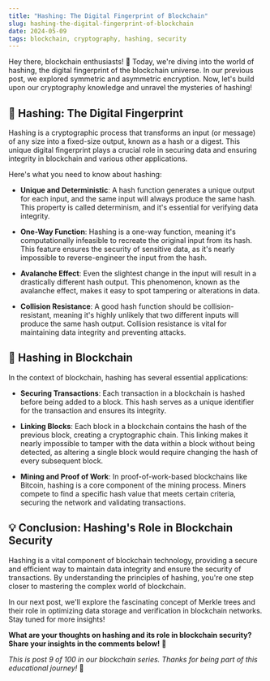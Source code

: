 ```yaml
---
title: "Hashing: The Digital Fingerprint of Blockchain"
slug: hashing-the-digital-fingerprint-of-blockchain
date: 2024-05-09
tags: blockchain, cryptography, hashing, security
---
```


Hey there, blockchain enthusiasts! 🎉 Today, we're diving into the world of hashing, the digital fingerprint of the blockchain universe. In our previous post, we explored symmetric and asymmetric encryption. Now, let's build upon our cryptography knowledge and unravel the mysteries of hashing!

## 🤚 Hashing: The Digital Fingerprint

Hashing is a cryptographic process that transforms an input (or message) of any size into a fixed-size output, known as a hash or a digest. This unique digital fingerprint plays a crucial role in securing data and ensuring integrity in blockchain and various other applications.

Here's what you need to know about hashing:

- **Unique and Deterministic**: A hash function generates a unique output for each input, and the same input will always produce the same hash. This property is called determinism, and it's essential for verifying data integrity.

- **One-Way Function**: Hashing is a one-way function, meaning it's computationally infeasible to recreate the original input from its hash. This feature ensures the security of sensitive data, as it's nearly impossible to reverse-engineer the input from the hash.

- **Avalanche Effect**: Even the slightest change in the input will result in a drastically different hash output. This phenomenon, known as the avalanche effect, makes it easy to spot tampering or alterations in data.

- **Collision Resistance**: A good hash function should be collision-resistant, meaning it's highly unlikely that two different inputs will produce the same hash output. Collision resistance is vital for maintaining data integrity and preventing attacks.

## 🔗 Hashing in Blockchain

In the context of blockchain, hashing has several essential applications:

- **Securing Transactions**: Each transaction in a blockchain is hashed before being added to a block. This hash serves as a unique identifier for the transaction and ensures its integrity.

- **Linking Blocks**: Each block in a blockchain contains the hash of the previous block, creating a cryptographic chain. This linking makes it nearly impossible to tamper with the data within a block without being detected, as altering a single block would require changing the hash of every subsequent block.

- **Mining and Proof of Work**: In proof-of-work-based blockchains like Bitcoin, hashing is a core component of the mining process. Miners compete to find a specific hash value that meets certain criteria, securing the network and validating transactions.

## 💡 Conclusion: Hashing's Role in Blockchain Security

Hashing is a vital component of blockchain technology, providing a secure and efficient way to maintain data integrity and ensure the security of transactions. By understanding the principles of hashing, you're one step closer to mastering the complex world of blockchain.

In our next post, we'll explore the fascinating concept of Merkle trees and their role in optimizing data storage and verification in blockchain networks. Stay tuned for more insights!

**What are your thoughts on hashing and its role in blockchain security? Share your insights in the comments below!** 🤔

*This is post 9 of 100 in our blockchain series. Thanks for being part of this educational journey!* 🚀
